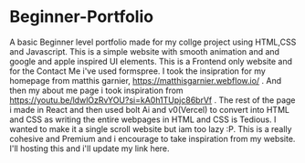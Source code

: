 # Beginner-Portfolio
A basic Beginner level portfolio made for my collge project using HTML,CSS and Javascript.
This is a simple website with smooth animation and and google and apple inspired UI elements.
This is a Frontend only website and for the Contact Me i've used formspree.
I took the insipration for my homepage from matthis garnier,
https://matthisgarnier.webflow.io/  .
And then my about me page i took inspiration from https://youtu.be/ldwlOzRvYOU?si=kA0h1TUpjc86brVf .
The rest of the page i made in React and then used bolt Ai and v0(Vercel) to convert into HTML and CSS as writing the entire webpages in HTML and CSS is Tedious.
I wanted to make it a single scroll website but iam too lazy :P.
This is a really cohesive and Premium and i encourage to take inspiration from my website.
I'll hosting this and i'll update my link here.
